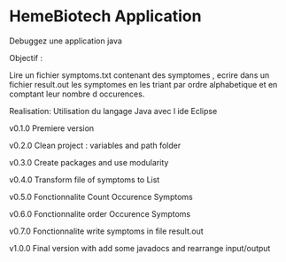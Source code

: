 # HemeBiotech Application

Debuggez une application java 

Objectif :

Lire un fichier symptoms.txt contenant des symptomes , ecrire dans un fichier result.out les symptomes en les triant par ordre alphabetique et en comptant leur nombre d occurences.


Realisation:
Utilisation du langage Java avec l ide Eclipse


v0.1.0 Premiere version

v0.2.0 Clean project : variables and path folder

v0.3.0 Create packages and use modularity

v0.4.0 Transform file of symptoms to List

v0.5.0 Fonctionnalite Count Occurence Symptoms

v0.6.0 Fonctionnalite order Occurence Symptoms

v0.7.0 Fonctionnalite write symptoms in file result.out

v1.0.0 Final version with add some javadocs and rearrange input/output

